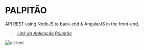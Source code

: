# PALPITÃO
API REST using NodeJS to back-end &amp; AngularJS in the front-end.




> _[Link da Aplicação Palpitão](http://minhamegasena.com.br)_



![alt text](https://github.com/ahsouza/palpitao/blob/master/public/shared/images/1.png)
